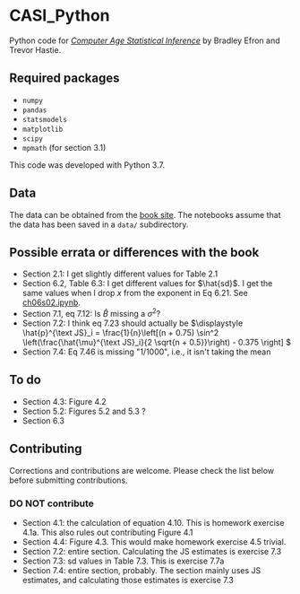 # CASI_Python

Python code for _[Computer Age Statistical Inference](https://web.stanford.edu/~hastie/CASI/index.html)_ by Bradley Efron and Trevor Hastie.


## Required packages

- `numpy`
- `pandas`
- `statsmodels`
- `matplotlib`
- `scipy`
- `mpmath` (for section 3.1)

This code was developed with Python 3.7.


## Data

The data can be obtained from the [book site](https://web.stanford.edu/~hastie/CASI/data.html). The notebooks assume that the data has been saved in a `data/` subdirectory.


## Possible errata or differences with the book

- Section 2.1: I get slightly different values for Table 2.1
- Section 6.2, Table 6.3: I get different values for $\hat{sd}$. I get the same values when I drop $x$ from the exponent in Eq 6.21. See [ch06s02.ipynb](chapter06/ch06s02.ipynb).
- Section 7.1, eq 7.12: Is $\hat{B}$ missing a $\sigma^2$?
- Section 7.2: I think eq 7.23 should actually be $\displaystyle \hat{p}^{\text JS}_i = \frac{1}{n}\left[(n + 0.75) \sin^2 \left(\frac{\hat{\mu}^{\text JS}_i}{2 \sqrt{n + 0.5}}\right) - 0.375 \right] $
- Section 7.4: Eq 7.46 is missing "1/1000", i.e., it isn't taking the mean


## To do

- Section 4.3: Figure 4.2
- Section 5.2: Figures 5.2 and 5.3 ?
- Section 6.3


## Contributing

Corrections and contributions are welcome. Please check the list below before submitting contributions.

### DO NOT contribute

- Section 4.1: the calculation of equation 4.10. This is homework exercise 4.1a. This also rules out contributing Figure 4.1
- Section 4.4: Figure 4.3. This would make homework exercise 4.5 trivial.
- Section 7.2: entire section. Calculating the JS estimates is exercise 7.3
- Section 7.3: sd values in Table 7.3. This is exercise 7.7a
- Section 7.4: entire section, probably. The section mainly uses JS estimates, and calculating those estimates is exercise 7.3
